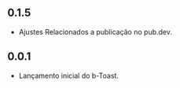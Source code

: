 ## 0.1.5

* Ajustes Relacionados a publicação no pub.dev.
## 0.0.1

* Lançamento inicial do b-Toast.
